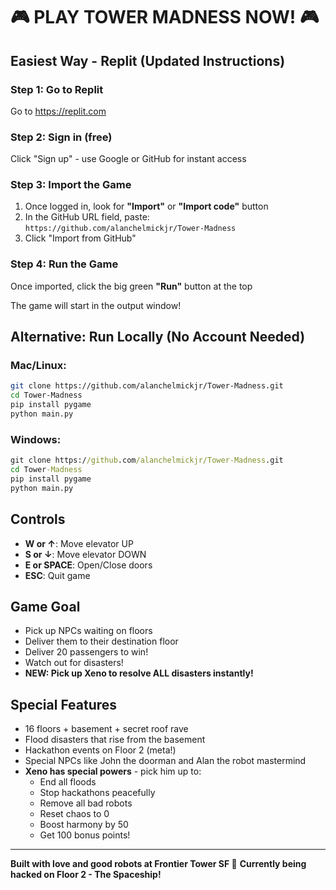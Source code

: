 # 🎮 PLAY TOWER MADNESS NOW! 🎮

## Easiest Way - Replit (Updated Instructions)

### Step 1: Go to Replit
Go to https://replit.com

### Step 2: Sign in (free)
Click "Sign up" - use Google or GitHub for instant access

### Step 3: Import the Game
1. Once logged in, look for **"Import"** or **"Import code"** button
2. In the GitHub URL field, paste: `https://github.com/alanchelmickjr/Tower-Madness`
3. Click "Import from GitHub"

### Step 4: Run the Game
Once imported, click the big green **"Run"** button at the top

The game will start in the output window!

## Alternative: Run Locally (No Account Needed)

### Mac/Linux:
```bash
git clone https://github.com/alanchelmickjr/Tower-Madness.git
cd Tower-Madness
pip install pygame
python main.py
```

### Windows:
```cmd
git clone https://github.com/alanchelmickjr/Tower-Madness.git
cd Tower-Madness
pip install pygame
python main.py
```

## Controls
- **W or ↑**: Move elevator UP
- **S or ↓**: Move elevator DOWN  
- **E or SPACE**: Open/Close doors
- **ESC**: Quit game

## Game Goal
- Pick up NPCs waiting on floors
- Deliver them to their destination floor
- Deliver 20 passengers to win!
- Watch out for disasters!
- **NEW: Pick up Xeno to resolve ALL disasters instantly!**

## Special Features
- 16 floors + basement + secret roof rave
- Flood disasters that rise from the basement
- Hackathon events on Floor 2 (meta!)
- Special NPCs like John the doorman and Alan the robot mastermind
- **Xeno has special powers** - pick him up to:
  - End all floods
  - Stop hackathons peacefully
  - Remove all bad robots
  - Reset chaos to 0
  - Boost harmony by 50
  - Get 100 bonus points!

---

**Built with love and good robots at Frontier Tower SF 🤖**
**Currently being hacked on Floor 2 - The Spaceship!**
